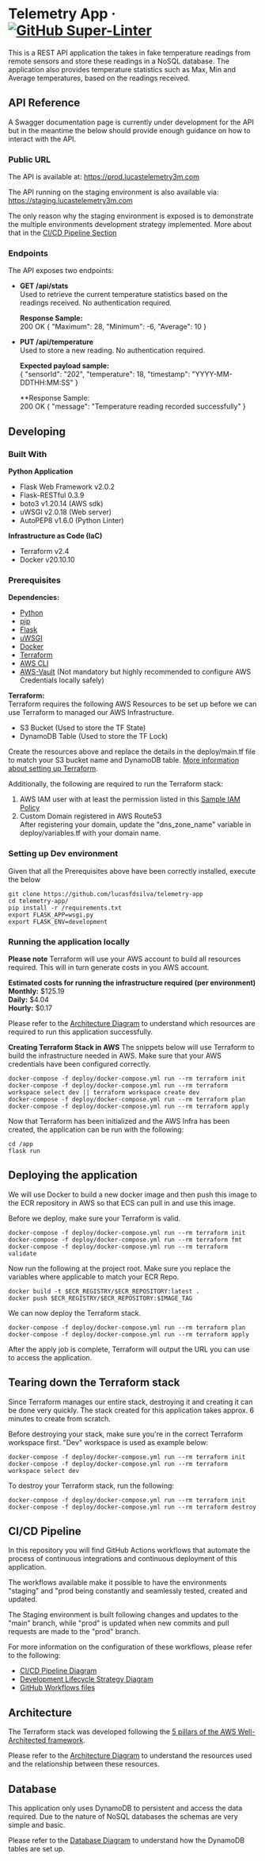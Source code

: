 

# Telemetry App &middot; [![GitHub Super-Linter](https://github.com/lucasfdsilva/telemetry-app/workflows/Lint%20Code%20Base/badge.svg)](https://github.com/marketplace/actions/super-linter)

This is a REST API application the takes in fake temperature readings from remote sensors and store these readings in a NoSQL database. The application also provides temperature statistics such as Max, Min and Average temperatures, based on the readings received.


## API Reference
A Swagger documentation page is currently under development for the API but in the meantime the below should provide enough guidance on how to interact with the API.


### Public URL
The API is available at: https://prod.lucastelemetry3m.com

The API running on the staging environment is also available via: https://staging.lucastelemetry3m.com

The only reason why the staging environment is exposed is to demonstrate the multiple environments development strategy implemented. More about that in the [CI/CD Pipeline Section](https://github.com/lucasfdsilva/telemetry-app/tree/main/README.md#cicd-pipeline)


### Endpoints
The API exposes two endpoints:

- **GET /api/stats** <br>
  Used to retrieve the current temperature statistics based on the readings received. No authentication required.
  
  **Response Sample:** <br>
  200 OK
  {
    "Maximum": 28,
    "Minimum": -6,
    "Average": 10
  }


- **PUT /api/temperature** <br>
  Used to store a new reading. No authentication required.
  
  **Expected payload sample:** <br>
  {
    "sensorId": "202",
    "temperature": 18,
    "timestamp": "YYYY-MM-DDTHH:MM:SS"
  }

  **Response Sample: <br>
  200 OK
  {
    "message": "Temperature reading recorded successfully"
  }
  
## Developing

### Built With
**Python Application**
- Flask Web Framework v2.0.2
- Flask-RESTful 0.3.9
- boto3 v1.20.14 (AWS sdk)
- uWSGI v2.0.18 (Web server)
- AutoPEP8 v1.6.0 (Python Linter)

**Infrastructure as Code (IaC)**
- Terraform v2.4
- Docker v20.10.10

### Prerequisites
**Dependencies:**
- [Python](https://www.python.org/downloads/)
- [pip](https://pip.pypa.io/en/stable/cli/pip_download/)
- [Flask](https://pypi.org/project/Flask/)
- [uWSGI](https://uwsgi-docs.readthedocs.io/en/latest/Download.html)
- [Docker](https://docs.docker.com/get-docker/)
- [Terraform](https://learn.hashicorp.com/tutorials/terraform/install-cli)
- [AWS CLI](https://aws.amazon.com/cli/)
- [AWS-Vault](https://github.com/99designs/aws-vault) (Not mandatory but highly recommended to configure AWS Credentials locally safely) 


**Terraform:** <br>
Terraform requires the following AWS Resources to be set up before we can use Terraform to managed our AWS Infrastructure.
- S3 Bucket (Used to store the TF State)
- DynamoDB Table (Used to store the TF Lock)

Create the resources above and replace the details in the deploy/main.tf file to match your S3 bucket name and DynamoDB table. [More information about setting up Terraform](https://learn.hashicorp.com/collections/terraform/aws-get-started).

Additionally, the following are required to run the Terraform stack:
  1. AWS IAM user with at least the permission listed in this [Sample IAM Policy](https://github.com/lucasfdsilva/telemetry-app/tree/main/docs)
  2. Custom Domain registered in AWS Route53 <br>
  After registering your domain, update the "dns_zone_name" variable in deploy/variables.tf with your domain name.


### Setting up Dev environment
Given that all the Prerequisites above have been correctly installed, execute the below

```shell
git clone https://github.com/lucasfdsilva/telemetry-app
cd telemetry-app/
pip install -r /requirements.txt
export FLASK_APP=wsgi.py
export FLASK_ENV=development
```


### Running the application locally
**Please note**
Terraform will use your AWS account to build all resources required. This will in turn generate costs in you AWS account.

**Estimated costs for running the infrastructure required (per environment)** <br>
**Monthly:** $125.19 <br>
**Daily:** $4.04 <br>
**Hourly:** $0.17 <br>

Please refer to the [Architecture Diagram](https://github.com/lucasfdsilva/telemetry-app/tree/main/docs) to understand which resources are required to run this application successfully.

**Creating Terraform Stack in AWS**
The snippets below will use Terraform to build the infrastructure needed in AWS. Make sure that your AWS credentials have been configured correctly.

```
docker-compose -f deploy/docker-compose.yml run --rm terraform init
docker-compose -f deploy/docker-compose.yml run --rm terraform workspace select dev || terraform workspace create dev
docker-compose -f deploy/docker-compose.yml run --rm terraform plan
docker-compose -f deploy/docker-compose.yml run --rm terraform apply
```

Now that Terraform has been initialized and the AWS Infra has been created, the application can be run with the following:
```
cd /app
flask run
```


## Deploying the application
We will use Docker to build a new docker image and then push this image to the ECR repository in AWS so that ECS can pull in and use this image.

Before we deploy, make sure your Terraform is valid.
```
docker-compose -f deploy/docker-compose.yml run --rm terraform init
docker-compose -f deploy/docker-compose.yml run --rm terraform fmt
docker-compose -f deploy/docker-compose.yml run --rm terraform validate
```

Now run the following at the project root. Make sure you replace the variables where applicable to match your ECR Repo.
```
docker build -t $ECR_REGISTRY/$ECR_REPOSITORY:latest .
docker push $ECR_REGISTRY/$ECR_REPOSITORY:$IMAGE_TAG
```

We can now deploy the Terraform stack.
```
docker-compose -f deploy/docker-compose.yml run --rm terraform plan
docker-compose -f deploy/docker-compose.yml run --rm terraform apply
```

After the apply job is complete, Terraform will output the URL you can use to access the application.


## Tearing down the Terraform stack
Since Terraform manages our entire stack, destroying it and creating it can be done very quickly. The stack created for this application takes approx. 6 minutes to create from scratch.

Before destroying your stack, make sure you're in the correct Terraform workspace first. "Dev" workspace is used as example below:
```
docker-compose -f deploy/docker-compose.yml run --rm terraform init
docker-compose -f deploy/docker-compose.yml run --rm terraform workspace select dev
```

To destroy your Terraform stack, run the following:
```
docker-compose -f deploy/docker-compose.yml run --rm terraform init
docker-compose -f deploy/docker-compose.yml run --rm terraform destroy
```


## CI/CD Pipeline
In this repository you will find GitHub Actions workflows that automate the process of continuous integrations and continuous deployment of this application.

The workflows available make it possible to have the environments "staging" and "prod being constantly and seamlessly tested, created and updated. 

The Staging environment is built following changes and updates to the "main" branch, while "prod" is updated when new commits and pull requests are made to the "prod" branch.

For more information on the configuration of these workflows, please refer to the following:
- [CI/CD Pipeline Diagram](https://github.com/lucasfdsilva/telemetry-app/tree/main/docs)
- [Development Lifecycle Strategy Diagram](https://github.com/lucasfdsilva/telemetry-app/tree/main/docs)
- [GitHub Workflows files](https://github.com/lucasfdsilva/telemetry-app/tree/main/.github/workflows)


## Architecture
The Terraform stack was developed following the [5 pillars of the AWS Well-Architected framework](https://aws.amazon.com/blogs/apn/the-5-pillars-of-the-aws-well-architected-framework/). 

Please refer to the [Architecture Diagram](https://github.com/lucasfdsilva/telemetry-app/tree/main/docs) to understand the resources used and the relationship between these resources.


## Database
This application only uses DynamoDB to persistent and access the data required. Due to the nature of NoSQL databases the schemas are very simple and basic. 

Please refer to the [Database Diagram](https://github.com/lucasfdsilva/telemetry-app/tree/main/docs) to understand how the DynamoDB tables are set up.

